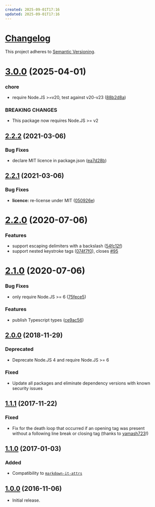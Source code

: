 ```yaml
---
created: 2025-09-01T17:16
updated: 2025-09-01T17:16
---
```

# [Changelog](http://keepachangelog.com/)

This project adheres to [Semantic Versioning](http://semver.org/).

# [3.0.0](https://github.com/jGleitz/markdown-it-kbd/compare/v2.2.2...v3.0.0) (2025-04-01)


### chore

* require Node.JS >=v20, test against v20-v23 ([88b2d8a](https://github.com/jGleitz/markdown-it-kbd/commit/88b2d8a084899fd0841ad35d3e5514c14404bf97))


### BREAKING CHANGES

* This package now requires Node.JS >= v2

## [2.2.2](https://github.com/jGleitz/markdown-it-kbd/compare/v2.2.1...v2.2.2) (2021-03-06)


### Bug Fixes

* declare MIT licence in package.json ([ea7d28b](https://github.com/jGleitz/markdown-it-kbd/commit/ea7d28b0fbd4007ac8f0c5208f7f2686e4a565ce))

## [2.2.1](https://github.com/jGleitz/markdown-it-kbd/compare/v2.2.0...v2.2.1) (2021-03-06)


### Bug Fixes

* **licence:** re-license under MIT ([050926e](https://github.com/jGleitz/markdown-it-kbd/commit/050926e7dd5369ca7d925fc9337767e3d6239ff3))

# [2.2.0](https://github.com/jGleitz/markdown-it-kbd/compare/v2.1.0...v2.2.0) (2020-07-06)


### Features

* support escaping delimiters with a backslash ([54fc12f](https://github.com/jGleitz/markdown-it-kbd/commit/54fc12fc13e71c24e56ff3dc3c904cd0ef305088))
* support nested keystroke tags ([074f7f0](https://github.com/jGleitz/markdown-it-kbd/commit/074f7f0aa3f64bec84098c2f6547cbdbe89713dc)), closes [#95](https://github.com/jGleitz/markdown-it-kbd/issues/95)

# [2.1.0](https://github.com/jGleitz/markdown-it-kbd/compare/v2.0.0...v2.1.0) (2020-07-06)


### Bug Fixes

* only require Node.JS >= 6 ([75fece5](https://github.com/jGleitz/markdown-it-kbd/commit/75fece579565cee89f45ea9c3033b2371411c3a6))


### Features

* publish Typescript types ([ce9ac56](https://github.com/jGleitz/markdown-it-kbd/commit/ce9ac5604f6f7d07d1c2c03d362e5c6d40cfe76b))

## [2.0.0] (2018-11-29)
### Deprecated
 * Deprecate Node.JS 4 and require Node.JS >= 6
### Fixed
 * Update all packages and eliminate dependency versions with known security issues

## [1.1.1] (2017-11-22)
### Fixed
 * Fix for the death loop that occurred if an opening tag was present without a following line break or closing tag (thanks to [yamash723](https://github.com/jGleitz/markdown-it-kbd/pull/3)!)

## [1.1.0] (2017-01-03)
### Added
 * Compatibility to [`markdown-it-attrs`](https://github.com/arve0/markdown-it-attrs/)

## [1.0.0] (2016-11-06)
 * Initial release.

[unreleased]: https://github.com/jGleitz/markdown-it-kbd/compare/v2.0.0...HEAD
[2.0.0]: https://github.com/jGleitz/markdown-it-kbd/compare/v1.1.1...v2.0.0
[1.1.1]: https://github.com/jGleitz/markdown-it-kbd/compare/v1.1.0...v1.1.1
[1.1.0]: https://github.com/jGleitz/markdown-it-kbd/compare/v1.0.0...v1.1.0
[1.0.0]: https://github.com/jGleitz/markdown-it-kbd/tree/v1.0.0
